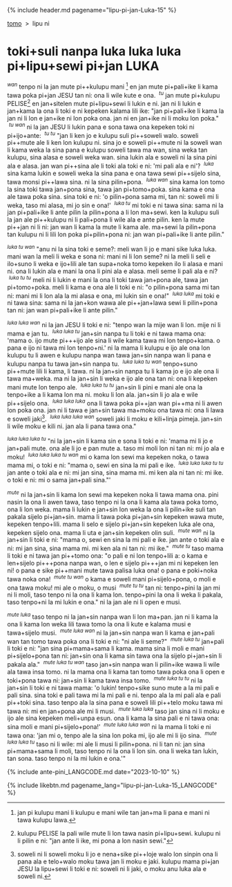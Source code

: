 {% include header.md pagename="lipu-pi-jan-Luka-15" %}

<span class="lp">

[tomo](https://joelthomastr.github.io/tokipona/README_LANGCODE)&nbsp;&nbsp;>&nbsp;&nbsp;lipu ni

# toki+suli nanpa luka luka luka pi+lipu+sewi pi+jan LUKA


<sup>_wan_</sup> tenpo ni la jan mute pi++kulupu mani [^a] en jan mute pi+pali+ike li kama tawa poka pi+jan JESU tan ni: ona li wile kute e ona. &nbsp;<sup>_tu_</sup> jan mute pi+kulupu PELISE[^b] en jan+sitelen mute pi+lipu+sewi li lukin e ni. jan ni li lukin e jan+kama la ona li toki e ni kepeken kalama lili ike: "jan pi+pali+ike li kama la jan ni li lon e jan+ike ni lon poka ona. jan ni en jan+ike ni li moku lon poka." &nbsp;<sup>_tu wan_</sup> ni la jan JESU li lukin pana e sona tawa ona kepeken toki ni pi+ijo+ante: &nbsp;<sup>_tu tu_</sup> "jan li ken jo e kulupu suli pi++soweli walo. soweli pi++mute ale li ken lon kulupu ni. sina jo e soweli pi++mute ni la soweli wan li kama weka la sina pana e kulupu soweli tawa ma wan, sina weka tan kulupu, sina alasa e soweli weka wan. sina lukin ala e soweli ni la sina pini ala e alasa. jan wan pi++sina ale li toki ala toki e ni: 'mi pali ala e ni'? &nbsp;<sup>_luka_</sup> sina kama lukin e soweli weka la sina pana e ona tawa sewi pi++sijelo sina, tawa monsi pi++lawa sina. ni la sina pilin+pona. &nbsp;<sup>_luka wan_</sup> sina kama lon tomo la sina toki tawa jan+pona sina, tawa jan pi+tomo+poka. sina kama e ona ale tawa poka sina. sina toki e ni: 'o pilin+pona sama mi, tan ni: soweli mi li weka, taso mi alasa, mi jo sin e ona!' &nbsp;<sup>_luka tu_</sup> mi toki e ni tawa sina: sama ni la jan pi+pali+ike li ante pilin la pilin+pona a li lon ma+sewi. ken la kulupu suli la jan ale pi++kulupu ni li pali+pona li wile ala e ante pilin. ken la mute pi++jan ni li ni: jan wan li kama la mute li kama ale. ma+sewi la pilin+pona tan kulupu ni li lili lon poka pi+pilin+pona ni: jan wan pi+pali+ike li ante pilin."

<sup>_luka tu wan_</sup> "anu ni la sina toki e seme?: meli wan li jo e mani sike luka luka. mani wan la meli li weka e sona ni: mani ni li lon seme? ni la meli li seli e ilo+suno li weka e ijo+lili ale tan supa+noka tomo kepeken ilo li alasa e mani ni. ona li lukin ala e mani la ona li pini ala e alasa. meli seme li pali ala e ni? &nbsp;<sup>_luka tu tu_</sup> meli ni li lukin e mani la ona li toki tawa jan+pona ale, tawa jan pi+tomo+poka. meli li kama e ona ale li toki e ni: "o pilin+pona sama mi tan ni: mani mi li lon ala la mi alasa e ona, mi lukin sin e ona!" &nbsp;<sup>_luka luka_</sup> mi toki e ni tawa sina: sama ni la jan+kon wawa ale pi++jan+lawa sewi li pilin+pona tan ni: jan wan pi+pali+ike li ante pilin."

<sup>_luka luka wan_</sup> ni la jan JESU li toki e ni: "tenpo wan la mije wan li lon. mije ni li mama e jan tu. &nbsp;<sup>_luka luka tu_</sup> jan+sin nanpa tu li toki e ni tawa mama ona: 'mama o. ijo mute pi+++ijo ale sina li wile kama tawa mi lon tenpo+kama. o pana e ijo ni tawa mi lon tenpo+ni.' ni la mama li kulupu e ijo ale ona lon kulupu tu li awen e kulupu nanpa wan tawa jan+sin nanpa wan li pana e kulupu nanpa tu tawa jan+sin nanpa tu. &nbsp;<sup>_luka luka tu wan_</sup> tenpo+suno pi++mute lili li kama, li tawa. ni la jan+sin nanpa tu li kama jo e ijo ale ona li tawa ma+weka. ma ni la jan+sin li weka e ijo ale ona tan ni: ona li kepeken mani mute lon tenpo ale. &nbsp;<sup>_luka luka tu tu_</sup> jan+sin li pini e mani ale ona la tenpo+ike a li kama lon ma ni. moku li lon ala. jan+sin li jo ala e wile pi++sijelo ona. &nbsp;<sup>_luka luka luka_</sup> ona li tawa poka pi++jan wan pi++ma ni li awen lon poka ona. jan ni li tawa e jan+sin tawa ma+moku ona tawa ni: ona li lawa e soweli jaki[^c]. &nbsp;<sup>_luka luka luka wan_</sup> soweli jaki li moku e kili+linja pimeja. jan+sin li wile moku e kili ni. jan ala li pana tawa ona."

<sup>_luka luka luka tu_</sup> "ni la jan+sin li kama sin e sona li toki e ni: 'mama mi li jo e jan+pali mute. ona ale li jo e pan mute a. taso mi moli lon ni tan ni: mi jo ala e moku! &nbsp;<sup>_luka luka luka tu wan_</sup> mi o kama lon sewi ma kepeken noka, o tawa mama mi, o toki e ni: "mama o, sewi en sina la mi pali e ike. &nbsp;<sup>_luka luka luka tu tu_</sup> jan ante o toki ala e ni: mi jan sina, sina mama mi. mi ken ala ni tan ni: mi ike. o toki e ni: mi o sama jan+pali sina."'

<sup>_mute_</sup> ni la jan+sin li kama lon sewi ma kepeken noka li tawa mama ona. pini nasin la ona li awen tawa, taso tenpo ni la ona li kama ala tawa poka tomo, ona li lon weka. mama li lukin e jan+sin lon weka la ona li pilin+ike suli tan pakala sijelo pi+jan+sin. mama li tawa poka pi+jan+sin kepeken wawa mute, kepeken tenpo+lili. mama li selo e sijelo pi+jan+sin kepeken luka ale ona, kepeken sijelo ona. mama li uta e jan+sin kepeken olin suli. &nbsp;<sup>_mute wan_</sup> ni la jan+sin li toki e ni: "mama o, sewi en sina la mi pali e ike. jan ante o toki ala e ni: mi jan sina, sina mama mi. mi ken ala ni tan ni: mi ike." &nbsp;<sup>_mute tu_</sup> taso mama li toki e ni tawa jan pi++tomo ona: "o pali e ni lon tenpo+lili a: o kama e len+sijelo pi+++pona nanpa wan, o len e sijelo pi+++jan mi ni kepeken len ni! o pana e sike pi++mani mute tawa palisa luka ona! o pana e poki+noka tawa noka ona! &nbsp;<sup>_mute tu wan_</sup> o kama e soweli mani pi+sijelo+pona, o moli e ona tawa moku! mi ale o moku, o musi &nbsp;<sup>_mute tu tu_</sup> tan ni: tenpo+pini la jan mi ni li moli, taso tenpo ni la ona li kama lon. tenpo+pini la ona li weka li pakala, taso tenpo+ni la mi lukin e ona." ni la jan ale ni li open e musi.

<sup>_mute luka_</sup> taso tenpo ni la jan+sin nanpa wan li lon ma+pan. jan ni li kama la ona li kama lon weka lili tawa tomo la ona li kute e kalama musi e tawa+sijelo musi. &nbsp;<sup>_mute luka wan_</sup> ni la jan+sin nanpa wan li kama e jan+pali wan tan tomo tawa poka ona li toki e ni: "ni ale li seme?" &nbsp;<sup>_mute luka tu_</sup> jan+pali li toki e ni: "jan sina pi+mama+sama li kama. mama sina li moli e mani pi+sijelo+pona tan ni: jan+sin ona li kama sin tawa ona la sijelo pi+jan+sin li pakala ala." &nbsp;<sup>_mute luka tu wan_</sup> taso jan+sin nanpa wan li pilin+ike wawa li wile ala tawa insa tomo. ni la mama ona li kama tan tomo tawa poka ona li open e toki+pona tawa ni: jan+sin li kama tawa insa tomo. &nbsp;<sup>_mute luka tu tu_</sup> ni la jan+sin li toki e ni tawa mama: 'o lukin! tenpo+sike suno mute a la mi pali e pali sina. sina toki e pali tawa mi la mi pali e ni. tenpo ala la mi pali ala e pali pi++toki sina. taso tenpo ala la sina pana e soweli lili pi++telo moku tawa mi tawa ni: mi en jan+pona ale mi li musi. &nbsp;<sup>_mute luka luka_</sup> taso jan sina ni li moku e ijo ale sina kepeken meli+unpa esun. ona li kama la sina pali e ni tawa ona: sina moli e mani pi+sijelo+pona!' &nbsp;<sup>_mute luka luka wan_</sup> ni la mama li toki e ni tawa ona: 'jan mi o, tenpo ale la sina lon poka mi, ijo ale mi li ijo sina. &nbsp;<sup>_mute luka luka tu_</sup> taso ni li wile: mi ale li musi li pilin+pona. ni li tan ni: jan sina pi+mama+sama li moli, taso tenpo ni la ona li lon sin. ona li weka tan lukin, tan sona. taso tenpo ni la mi lukin e ona.'"

[^a]: jan pi kulupu mani li kulupu e mani wile tan jan+ma li pana e mani ni tawa kulupu lawa.
[^b]: kulupu PELISE la pali wile mute li lon tawa nasin pi+lipu+sewi. kulupu ni li pilin e ni: "jan ante li ike, mi pona a lon nasin sewi."
[^c]: soweli ni li soweli moku li jo e nena+sike pi++loje walo lon sinpin ona li pana ala e telo+walo moku tawa jan li moku e jaki. kulupu mama pi+jan JESU la lipu+sewi li toki e ni: soweli ni li jaki, o moku anu luka ala e soweli ni.

{% include ante-pini_LANGCODE.md date="2023-10-10" %}

{% include likebtn.md pagename_lang="lipu-pi-jan-Luka-15_LANGCODE" %}

